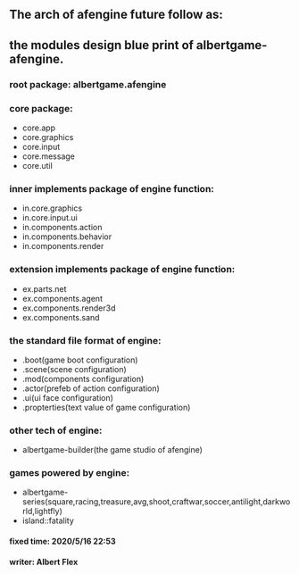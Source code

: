 ## The arch of afengine future follow as:
## the modules design blue print of albertgame-afengine.
  
### root package: albertgame.afengine
  
### core package:
* core.app
* core.graphics
* core.input
* core.message
* core.util
  
### inner implements package of engine function:
* in.core.graphics
* in.core.input.ui
* in.components.action
* in.components.behavior
* in.components.render
  
### extension implements package of engine function:
* ex.parts.net
* ex.components.agent
* ex.components.render3d
* ex.components.sand
  
### the standard file format of engine:
* .boot(game boot configuration)
* .scene(scene configuration)
* .mod(components configuration)
* .actor(prefeb of action configuration)
* .ui(ui face configuration)
* .propterties(text value of game configuration)
  
### other tech of engine:
* albertgame-builder(the game studio of afengine)
  
### games powered by engine:
* albertgame-series(square,racing,treasure,avg,shoot,craftwar,soccer,antilight,darkworld,lightfly)
* island::fatality
  
#### fixed time: 2020/5/16 22:53
#### writer: Albert Flex
